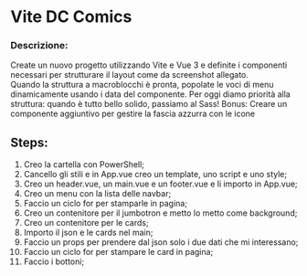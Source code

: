  **Vite DC Comics**
 ===
### **Descrizione:**
Create un nuovo progetto utilizzando Vite e Vue 3 e definite i componenti necessari per strutturare il layout come da screenshot allegato. <br>
Quando la struttura a macroblocchi è pronta, popolate le voci di menu dinamicamente usando i data del componente.
Per oggi diamo priorità alla struttura: quando è tutto bello solido, passiamo al Sass!
Bonus:
Creare un componente aggiuntivo per gestire la fascia azzurra con le icone

## **Steps:**
1) Creo la cartella con PowerShell;
2) Cancello gli stili e in App.vue creo un template, uno script e uno style;
3) Creo un header.vue, un main.vue e un footer.vue e li importo in App.vue;
4) Creo un menu con la lista delle navbar;
5) Faccio un ciclo for per stamparle in pagina;
6) Creo un contenitore per il jumbotron e metto lo metto come background;
7) Creo un contenitore per le cards;
8) Importo il json e le cards nel main;
9) Faccio un props per prendere dal json solo i due dati che mi interessano;
10) Faccio un ciclo for per stampare le card in pagina;
11) Faccio i bottoni;